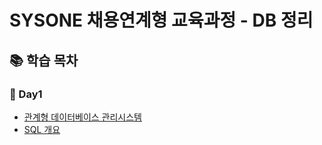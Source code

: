 # SYSONE 채용연계형 교육과정 - DB 정리

## 📚 학습 목차

### 📘 Day1
- [관계형 데이터베이스 관리시스템](./day1/day1.md)
- [SQL 개요](./day1/SQL.md)
